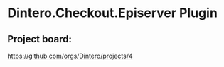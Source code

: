 # Dintero.Checkout.Episerver Plugin



## Project board:
https://github.com/orgs/Dintero/projects/4


